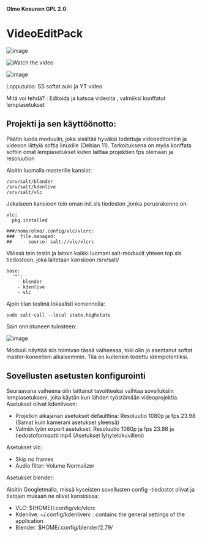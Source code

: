 **Olmo Kosunen GPL 2.0**

# VideoEditPack
![image](https://user-images.githubusercontent.com/60943507/168652154-854af248-07e2-4f1e-9176-a723c4498be2.png)

![Watch the video](https://youtu.be/rWjIpZxOqks)

![image](https://user-images.githubusercontent.com/60943507/168652555-17a99538-08c6-403e-914a-92b55b75d220.png)



Lopputulos: SS softat auki ja YT video

Mitä voi tehdä? : Editoida ja katsoa videoita , valmiiksi konffatut lempiasetukset

## Projekti ja sen käyttöönotto:

Päätin luoda moduulin, joka sisältää hyväksi todettuja videoeditointiin ja videoon liittyiä softia linuxille (Debian 11). Tarkoituksena on myös konffata softiin omat lempiasetukset kuten laittaa projektien fps olemaan ja resoluution 

Aloitin luomalla masterille kansiot:

    /srv/salt/blender
    /srv/salt/kdenlive
    /srv/salt/vlc
 
Jokaiseen kansioon tein oman init.sls tiedoston ,jonka perusrakenne on:

    vlc:
      pkg.installed

    ###/home/olmo/.config/vlc/vlcrc:
    ###  file.managed:
    ##    - source: salt://vlc/vlcrc

Välissä tein testin ja laitoin kaikki luomani salt-moduulit yhteen top.sls tiedostoon, joka laitetaan kansiioon /srv/salt/

    base:
      '*':
        - blender
        - kdenlive
        - vlc
       
Ajoin tilan testinä lokaalisti komennolla:
    
    sudo salt-call --local state.highstate
    
Sain onnistuneen tulosteen:

![image](https://user-images.githubusercontent.com/60943507/168825371-4943525a-346e-443b-9d1b-80430d136f3c.png)

Moduuli näyttää siis toimivan tässä vaiheessa, toki olin jo asentanut softat master-koneelleni aikaisemmin. Tila on kuitenkin todettu idempotentiksi.

## Sovellusten asetusten konfigurointi

Seuraavana vaiheena olin laittanut tavoitteeksi vaihtaa sovelluksiin lempiasetukseni, joita käytän kun lähden työstämään videoprojektia.
Asetukset olivat kdenliveen: 

* Projetkin aikajanan asetukset defaulttina: Resoluutio 1080p ja fps 23.98 (Samat kuin kamerani asetukset yleensä)
* Valmiin työn export asetukset: Resoluutio 1080p ja fps 23.98 ja tiedostoformaatti mp4 (Asetukset lyhytelokuvilleni)

Asetukset vlc:

* Skip no frames
* Audio filter: Volume Normalizer

Asetukset blender:


Aloitin Googletmalla, missä kyseisten sovellusten config -tiedostot olivat ja tietojen mukaan ne olivat kansioissa:

* VLC: $(HOME)/.config/vlc/vlcrc
* Kdenlive: ~/.config/kdenliverc : contains the general settings of the application
* Blender: $HOME/.config/blender/2.79/

    
  

